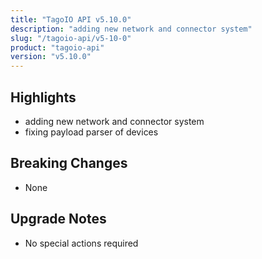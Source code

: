 ```yaml
---
title: "TagoIO API v5.10.0"
description: "adding new network and connector system"
slug: "/tagoio-api/v5-10-0"
product: "tagoio-api"
version: "v5.10.0"
---
```


## Highlights

- adding new network and connector system
- fixing payload parser of devices

## Breaking Changes

- None

## Upgrade Notes

- No special actions required
